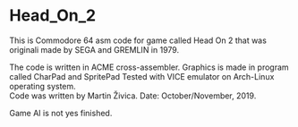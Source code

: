 # Head_On_2
  This is Commodore 64 asm code for game called
  Head On 2 that was originali made by SEGA and GREMLIN
  in 1979.
   
  The code is  written in ACME cross-assembler. 
  Graphics is made in program called CharPad and SpritePad 
  Tested with VICE emulator on Arch-Linux operating system.   
  Code was written by Martin Živica.
  Date: October/November, 2019.

  Game AI is not yes finished.
